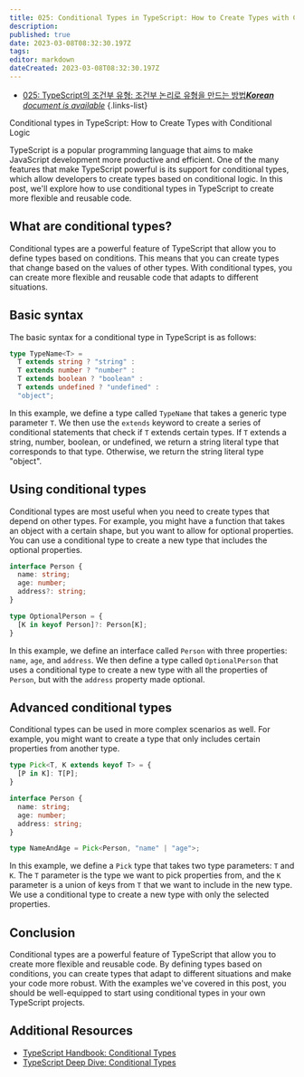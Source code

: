 ```yaml
---
title: 025: Conditional Types in TypeScript: How to Create Types with Conditional Logic
description: 
published: true
date: 2023-03-08T08:32:30.197Z
tags: 
editor: markdown
dateCreated: 2023-03-08T08:32:30.197Z
---
```


- [025: TypeScript의 조건부 유형: 조건부 논리로 유형을 만드는 방법***Korean** document is available*](/ko/Knowledge-base/TypeScript/Learning/025-conditional-types-in-typescript-how-to-create-types-with-conditional-logic)
{.links-list}



Conditional types in TypeScript: How to Create Types with Conditional Logic

TypeScript is a popular programming language that aims to make JavaScript development more productive and efficient. One of the many features that make TypeScript powerful is its support for conditional types, which allow developers to create types based on conditional logic. In this post, we'll explore how to use conditional types in TypeScript to create more flexible and reusable code.

## What are conditional types?

Conditional types are a powerful feature of TypeScript that allow you to define types based on conditions. This means that you can create types that change based on the values of other types. With conditional types, you can create more flexible and reusable code that adapts to different situations.

## Basic syntax

The basic syntax for a conditional type in TypeScript is as follows:

```typescript
type TypeName<T> =
  T extends string ? "string" :
  T extends number ? "number" :
  T extends boolean ? "boolean" :
  T extends undefined ? "undefined" :
  "object";
```

In this example, we define a type called `TypeName` that takes a generic type parameter `T`. We then use the `extends` keyword to create a series of conditional statements that check if `T` extends certain types. If `T` extends a string, number, boolean, or undefined, we return a string literal type that corresponds to that type. Otherwise, we return the string literal type "object".

## Using conditional types

Conditional types are most useful when you need to create types that depend on other types. For example, you might have a function that takes an object with a certain shape, but you want to allow for optional properties. You can use a conditional type to create a new type that includes the optional properties.

```typescript
interface Person {
  name: string;
  age: number;
  address?: string;
}

type OptionalPerson = {
  [K in keyof Person]?: Person[K];
}
```

In this example, we define an interface called `Person` with three properties: `name`, `age`, and `address`. We then define a type called `OptionalPerson` that uses a conditional type to create a new type with all the properties of `Person`, but with the `address` property made optional.

## Advanced conditional types

Conditional types can be used in more complex scenarios as well. For example, you might want to create a type that only includes certain properties from another type.

```typescript
type Pick<T, K extends keyof T> = {
  [P in K]: T[P];
}

interface Person {
  name: string;
  age: number;
  address: string;
}

type NameAndAge = Pick<Person, "name" | "age">;
```

In this example, we define a `Pick` type that takes two type parameters: `T` and `K`. The `T` parameter is the type we want to pick properties from, and the `K` parameter is a union of keys from `T` that we want to include in the new type. We use a conditional type to create a new type with only the selected properties.

## Conclusion

Conditional types are a powerful feature of TypeScript that allow you to create more flexible and reusable code. By defining types based on conditions, you can create types that adapt to different situations and make your code more robust. With the examples we've covered in this post, you should be well-equipped to start using conditional types in your own TypeScript projects.

## Additional Resources

- [TypeScript Handbook: Conditional Types](https://www.typescriptlang.org/docs/handbook/2/conditional-types.html)
- [TypeScript Deep Dive: Conditional Types](https://basarat.gitbook.io/typescript/type-system/conditional-types)